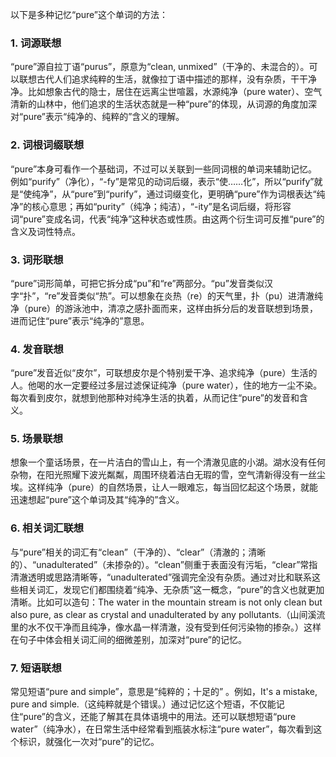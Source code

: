 以下是多种记忆“pure”这个单词的方法：

### 1. 词源联想
“pure”源自拉丁语“purus”，原意为“clean, unmixed”（干净的、未混合的）。可以联想古代人们追求纯粹的生活，就像拉丁语中描述的那样，没有杂质，干干净净。比如想象古代的隐士，居住在远离尘世喧嚣，水源纯净（pure water）、空气清新的山林中，他们追求的生活状态就是一种“pure”的体现，从词源的角度加深对“pure”表示“纯净的、纯粹的”含义的理解。

### 2. 词根词缀联想
“pure”本身可看作一个基础词，不过可以关联到一些同词根的单词来辅助记忆。例如“purify”（净化），“-fy”是常见的动词后缀，表示“使……化”，所以“purify”就是“使纯净”，从“pure”到“purify”，通过词缀变化，更明确“pure”作为词根表达“纯净”的核心意思；再如“purity”（纯净；纯洁），“-ity”是名词后缀，将形容词“pure”变成名词，代表“纯净”这种状态或性质。由这两个衍生词可反推“pure”的含义及词性特点。

### 3. 词形联想
“pure”词形简单，可把它拆分成“pu”和“re”两部分。“pu”发音类似汉字“扑”，“re”发音类似“热”。可以想象在炎热（re）的天气里，扑（pu）进清澈纯净（pure）的游泳池中，清凉之感扑面而来，这样由拆分后的发音联想到场景，进而记住“pure”表示“纯净的”意思。

### 4. 发音联想
“pure”发音近似“皮尔”，可联想皮尔是个特别爱干净、追求纯净（pure）生活的人。他喝的水一定要经过多层过滤保证纯净（pure water），住的地方一尘不染。每次看到皮尔，就想到他那种对纯净生活的执着，从而记住“pure”的发音和含义。

### 5. 场景联想
想象一个童话场景，在一片洁白的雪山上，有一个清澈见底的小湖。湖水没有任何杂物，在阳光照耀下波光粼粼，周围环绕着洁白无瑕的雪，空气清新得没有一丝尘埃。这样纯净（pure）的自然场景，让人一眼难忘，每当回忆起这个场景，就能迅速想起“pure”这个单词及其“纯净的”含义。

### 6. 相关词汇联想
与“pure”相关的词汇有“clean”（干净的）、“clear”（清澈的；清晰的）、“unadulterated”（未掺杂的）。“clean”侧重于表面没有污垢，“clear”常指清澈透明或思路清晰等，“unadulterated”强调完全没有杂质。通过对比和联系这些相关词汇，发现它们都围绕着“纯净、无杂质”这一概念，“pure”的含义也就更加清晰。比如可以造句：The water in the mountain stream is not only clean but also pure, as clear as crystal and unadulterated by any pollutants.（山间溪流里的水不仅干净而且纯净，像水晶一样清澈，没有受到任何污染物的掺杂。）这样在句子中体会相关词汇间的细微差别，加深对“pure”的记忆。

### 7. 短语联想
常见短语“pure and simple”，意思是“纯粹的；十足的” 。例如，It's a mistake, pure and simple.（这纯粹就是个错误。）通过记忆这个短语，不仅能记住“pure”的含义，还能了解其在具体语境中的用法。还可以联想短语“pure water”（纯净水），在日常生活中经常看到瓶装水标注“pure water”，每次看到这个标识，就强化一次对“pure”的记忆。 